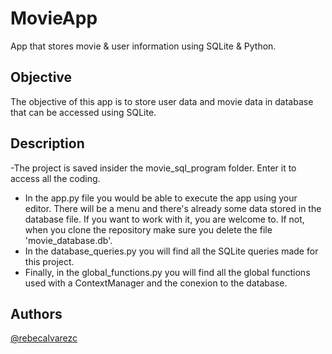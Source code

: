 # MovieApp
App that stores movie & user information using SQLite & Python.

## Objective
The objective of this app is to store user data and movie data in database that can be accessed using SQLite.

## Description
-The project is saved insider the movie_sql_program folder. Enter it to access all the coding.
- In the app.py file you would be able to execute the app using your editor. 
There will be a menu and there's already some data stored in the database file. If you want to work with it, you are welcome to.
If not, when you clone the repository make sure you delete the file 'movie_database.db'.
- In the database_queries.py you will find all the SQLite queries made for this project.
- Finally, in the global_functions.py you will find all the global functions used with a ContextManager and the conexion to the database.

## Authors
[@rebecalvarezc](https://www.linkedin.com/in/rebeca-alvarez-cepeda/)
